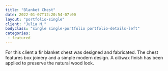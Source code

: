```yaml
---
title: "Blanket Chest"
date: 2022-01-07T12:20:54-07:00
layout: "portfolio-single"
client: "Julia M."
bodyclass: "single single-portfolio portfolio-details-left"
categories:
 - featured
---
```

For this client a fir blanket chest was designed and fabricated. The chest
features box joinery and a simple modern design. A oil/wax finish has been applied to preserve the natural wood look.
